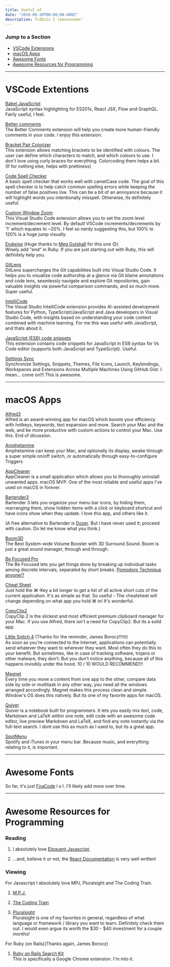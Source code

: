 ```yaml
---
title: Useful af
date: "2019-09-20T00:00:00.000Z"
description: Tidbits I looovvveee!
---
```


### Jump to a Section
+ [VSCpde Extensions](#vscode)
+ [macOS Apps](#macOS)
+ [Awesome Fonts](#fonts)
+ [Awesome Resources for Programming](#resources)


___
# <span id="vscode">VSCode Extentions</span>


[Babel JavaScript](https://marketplace.visualstudio.com/items?itemName=mgmcdermott.vscode-language-babel)</span><br>
JavaScript syntax highlighting for ES201x, React JSX, Flow and GraphQL. Fairly useful, I feel.


[Better comments](https://marketplace.visualstudio.com/items?itemName=aaron-bond.better-comments)<br>
The Better Comments extension will help you create more human-friendly comments in your code. I enjoy this extension.


[Bracket Pair Colorizer](https://marketplace.visualstudio.com/items?itemName=CoenraadS.bracket-pair-colorizer)<br>
This extension allows matching brackets to be identified with colours. The user can define which characters to match, and which colours to use. I don't love using curly braces for everything. Colorcoding them helps a bit. (If for nothing else, helps with prettiness)


[Code Spell Checker](https://marketplace.visualstudio.com/items?itemName=streetsidesoftware.code-spell-checker)<br>
A basic spell checker that works well with camelCase code. The goal of this spell checker is to help catch common spelling errors while keeping the number of false positives low. This can be a bit of an annoyance because it will highlight words you intentionally misspell. Otherwise, its definitely useful.


[Custom Window Zoom](https://marketplace.visualstudio.com/items?itemName=craigb85.custom-window-zoom)<br>
This Visual Studio Code extension allows you to set the zoom level increment/decrement level. By default VSCode increments/decrements by '1' which equates to ~20%. I feel so nerdy suggesting this, but 100% to 120% is a huge jump visually.


[Endwise](https://marketplace.visualstudio.com/items?itemName=kaiwood.endwise) (_Huge_ thanks to [Meg Gutshall](https://github.com/meg-gutshall) for this one 😊)<br>
Wisely add "end" in Ruby. If you are just starting out with Ruby, this will definitely help you. 


[GitLens](https://marketplace.visualstudio.com/items?itemName=eamodio.gitlens)<br>
GitLens supercharges the Git capabilities built into Visual Studio Code. It helps you to visualize code authorship at a glance via Git blame annotations and code lens, seamlessly navigate and explore Git repositories, gain valuable insights via powerful comparison commands, and so much more. Super useful.


[IntelliCode](https://marketplace.visualstudio.com/items?itemName=VisualStudioExptTeam.vscodeintellicode)<br>
The Visual Studio IntelliCode extension provides AI-assisted development features for Python, TypeScript/JavaScript and Java developers in Visual Studio Code, with insights based on understanding your code context combined with machine learning. For me this was useful with JavaScript, and thats about it.


[JavaScript (ES6) code snippets](https://marketplace.visualstudio.com/items?itemName=xabikos.JavaScriptSnippets)<br>
This extension contains code snippets for JavaScript in ES6 syntax for Vs Code editor (supports both JavaScript and TypeScript). Useful.


[Settings Sync](https://marketplace.visualstudio.com/items?itemName=Shan.code-settings-sync)<br>
Synchronize Settings, Snippets, Themes, File Icons, Launch, Keybindings, Workspaces and Extensions Across Multiple Machines Using GitHub Gist. I mean... come on!!! This is awesome.


___
# <span id="macos">macOS Apps</span>

[Alfred3](https://www.alfredapp.com/)<br>
Alfred is an award-winning app for macOS which boosts your efficiency with hotkeys, keywords, text expansion and more. Search your Mac and the web, and be more productive with custom actions to control your Mac. Use this. End of dicussion.


[Amphetamine](https://itunes.apple.com/us/app/amphetamine/id937984704?mt=12)<br>
Amphetamine can keep your Mac, and optionally its display, awake through a super simple on/off switch, or automatically through easy-to-configure Triggers


[AppCleaner](https://freemacsoft.net/appcleaner/)<br>
AppCleaner is a small application which allows you to thoroughly uninstall unwanted apps. macOS MVP. One of the most reliable and useful apps I've used on macOS in forever.

[Bartender3](https://www.macbartender.com)<br>
Bartender 3 lets you organize your menu bar icons, by hiding them, rearranging them, show hidden items with a click or keyboard shortcut and have icons show when they update. I love this app, and others like it.<br>

(A free alternative to Bartender is [Dozer](https://dozermac.com). But I have never used it; proceed with caution. Do let me know what you think.)

[Boom3D](https://itunes.apple.com/us/app/boom3d-volume-booster-and-eq/id1233048948?mt=12)<br>
The Best System-wide Volume Booster with 3D Surround Sound. Boom is just a great sound manager, through and through.


[Be Focused Pro](https://itunes.apple.com/us/app/be-focused-pro-focus-timer/id961632517?mt=12)<br>
The Be Focused lets you get things done by breaking up individual tasks among discrete intervals, separated by short breaks. [Pomodoro Technique anyone!?](https://en.wikipedia.org/wiki/Pomodoro_Technique)

[Cheat Sheet](https://www.mediaatelier.com/CheatSheet/)<br>
Just hold the ⌘-Key a bit longer to get a list of all active short cuts of the current application. It's as simple as that. So useful - The cheatsheet will change depending on what app you hold ⌘ in! It's wonderful. 


[CopyClip2](https://itunes.apple.com/us/app/copyclip-2-clipboard-manager/id1020812363?mt=12)<br>
CopyClip 2 is the slickest and most efficient premium clipboard manager for your Mac. If you use Alfred, there isn't a need for CopyClip2. But its a solid app.


[Little Snitch 4](https://www.obdev.at/products/littlesnitch/index.html) (Thanks for the reminder, James Borocz!!!🤓)<br>
As soon as you’re connected to the Internet, applications can potentially send whatever they want to wherever they want. Most often they do this to your benefit. But sometimes, like in case of tracking software, trojans or other malware, they don’t.
But you don’t notice anything, because all of this happens invisibly under the hood. 10 / 10 WOULD RECOMMEND!!!


[Magnet](https://itunes.apple.com/us/app/magnet/id441258766?mt=12)<br>
Every time you move a content from one app to the other, compare data side by side or multitask in any other way, you need all the windows arranged accordingly. Magnet makes this process clean and simple. Window's OS does this natively. But its one of my favorite apps for macOS.


[Quiver](https://itunes.apple.com/us/app/quiver-take-better-notes/id866773894?mt=12)<br>
Quiver is a notebook built for programmers. It lets you easily mix text, code, Markdown and LaTeX within one note, edit code with an awesome code editor, live preview Markdown and LaTeX, and find any note instantly via the full-text search. I dont use this as much as I used to, but its a great app.


[SpotMenu](https://github.com/kmikiy/SpotMenu)<br>
Spotify and iTunes in your menu bar. Because music, and everything relating to it, is important.


___
# <span id="fonts">Awesome Fonts</span>


So far, it's just [FiraCode](https://github.com/tonsky/FiraCode)  l o l. I'll likely add more over time.


___
# <span id="resources">Awesome Resources for Programming</span>


### Reading
 1. I absolutely love [Eloquent Javascript](https://eloquentjavascript.net/).
 
 2. ...and, believe it or not, the [React Documentation](https://reactjs.org/docs/getting-started.html) is very well written!

### Viewing
For Javascript I absolutely love MPJ, Pluralsight and The Coding Train.

1. [M.P.J.](https://www.youtube.com/channel/UCO1cgjhGzsSYb1rsB4bFe4Q)

2. [The Coding Train](https://www.youtube.com/channel/UCvjgXvBlbQiydffZU7m1_aw)

3. [Pluralsight](https://www.pluralsight.com/)<br>
Pluralsight is one of my favorites in general, regardless of what language or framework / library you want to learn. Definitely check them out. I would even argue its worth the $30 - $40 investment for a couple months!


For Ruby (on Rails)(Thanks again, James Borocz)<br>
1. [Ruby on Rails Search Kit](https://chrome.google.com/webstore/detail/ruby-on-rails-search-kit/mbffhkcblmeaokcipfiockenaijcoikg?hl=en-US)<br>
This is specifically a Google Chrome extension. I'm into it.